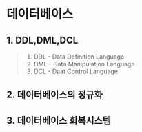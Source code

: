 # 데이터베이스 

##  1. DDL,DML,DCL

> 1. DDL - Data Definition Language
> 2. DML - Data Manipulation Language
> 3. DCL - Daat Control Language
##  2. 데이터베이스의 정규화


##  3. 데이터베이스 회복시스템